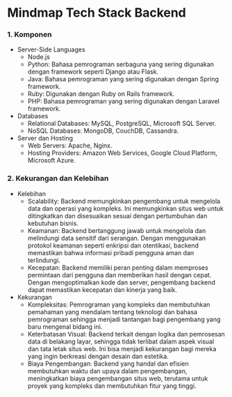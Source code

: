 # Mindmap Tech Stack Backend

### 1. Komponen
  - Server-Side Languages
    - Node.js
    - Python: Bahasa pemrograman serbaguna yang sering digunakan dengan framework seperti Django atau Flask.
    - Java: Bahasa pemrograman yang sering digunakan dengan Spring framework.
    - Ruby: Digunakan dengan Ruby on Rails framework.
    - PHP: Bahasa pemrograman yang sering digunakan dengan Laravel framework.
  - Databases
    - Relational Databases: MySQL, PostgreSQL, Microsoft SQL Server.
    - NoSQL Databases: MongoDB, CouchDB, Cassandra.
  - Server dan Hosting
    - Web Servers: Apache, Nginx.
    - Hosting Providers: Amazon Web Services, Google Cloud Platform, Microsoft Azure.

### 2. Kekurangan dan Kelebihan
  - Kelebihan
    - Scalability: Backend memungkinkan pengembang untuk mengelola data dan operasi yang kompleks. Ini memungkinkan situs web untuk ditingkatkan dan disesuaikan sesuai dengan pertumbuhan dan kebutuhan bisnis.
    - Keamanan: Backend bertanggung jawab untuk mengelola dan melindungi data sensitif dari serangan. Dengan menggunakan protokol keamanan seperti enkripsi dan otentikasi, backend memastikan bahwa informasi pribadi pengguna aman dan terlindungi.
    - Kecepatan: Backend memiliki peran penting dalam memproses permintaan dari pengguna dan memberikan hasil dengan cepat. Dengan mengoptimalkan kode dan server, pengembang backend dapat memastikan kecepatan dan kinerja yang baik.
  - Kekurangan
    - Kompleksitas: Pemrograman yang kompleks dan membutuhkan pemahaman yang mendalam tentang teknologi dan bahasa pemrograman sehingga menjadi tantangan bagi pengembang yang baru mengenal bidang ini.
    - Keterbatasan Visual: Backend terkait dengan logika dan pemrosesan data di belakang layar, sehingga tidak terlibat dalam aspek visual dan tata letak situs web. Ini bisa menjadi kekurangan bagi mereka yang ingin berkreasi dengan desain dan estetika.
    - Biaya Pengembangan: Backend yang handal dan efisien membutuhkan waktu dan upaya dalam pengembangan, meningkatkan biaya pengembangan situs web, terutama untuk proyek yang kompleks dan membutuhkan fitur yang tinggi.
